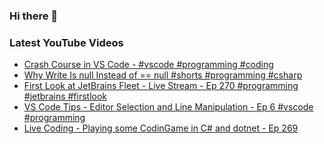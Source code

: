### Hi there 👋


<!--
**benrick/benrick** is a ✨ _special_ ✨ repository because its `README.md` (this file) appears on your GitHub profile.

Here are some ideas to get you started:

- 🔭 I’m currently working on ...
- 🌱 I’m currently learning ...
- 👯 I’m looking to collaborate on ...
- 🤔 I’m looking for help with ...
- 💬 Ask me about ...
- 📫 How to reach me: ...
- 😄 Pronouns: he/him
- ⚡ Fun fact: ...
-->

### Latest YouTube Videos
<!-- BLOG-POST-LIST:START -->
- [Crash Course in VS Code - #vscode #programming #coding](https://www.youtube.com/watch?v=P3gqosnxGUs)
- [Why Write Is null Instead of == null #shorts #programming #csharp](https://www.youtube.com/watch?v=zHwgs-wCRDI)
- [First Look at JetBrains Fleet - Live Stream -  Ep 270 #programming #jetbrains #firstlook](https://www.youtube.com/watch?v=9UwwOv9a1zY)
- [VS Code Tips - Editor Selection and Line Manipulation - Ep 6 #vscode #programming](https://www.youtube.com/watch?v=8351VwdTPQ8)
- [Live Coding - Playing some CodinGame in C# and dotnet - Ep 269](https://www.youtube.com/watch?v=GOCpPJ3q2Q4)
<!-- BLOG-POST-LIST:END -->
